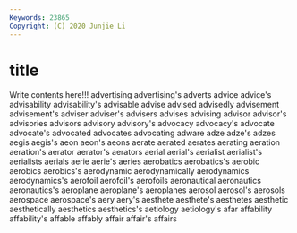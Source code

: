 ```yaml
---
Keywords: 23865
Copyright: (C) 2020 Junjie Li
---
```


# title

Write contents here!!!
advertising 
advertising's 
adverts 
advice 
advice's
advisability 
advisability's 
advisable 
advise 
advised 
advisedly 
advisement 
advisement's 
adviser 
adviser's
advisers 
advises 
advising 
advisor 
advisor's 
advisories 
advisors 
advisory 
advisory's 
advocacy
advocacy's 
advocate 
advocate's 
advocated 
advocates 
advocating 
adware 
adze 
adze's 
adzes
aegis 
aegis's 
aeon 
aeon's 
aeons 
aerate 
aerated 
aerates 
aerating 
aeration
aeration's 
aerator 
aerator's 
aerators 
aerial 
aerial's 
aerialist 
aerialist's 
aerialists 
aerials
aerie 
aerie's 
aeries 
aerobatics 
aerobatics's 
aerobic 
aerobics 
aerobics's 
aerodynamic 
aerodynamically
aerodynamics 
aerodynamics's 
aerofoil 
aerofoil's 
aerofoils 
aeronautical 
aeronautics 
aeronautics's 
aeroplane 
aeroplane's
aeroplanes 
aerosol 
aerosol's 
aerosols 
aerospace 
aerospace's 
aery 
aery's 
aesthete 
aesthete's
aesthetes 
aesthetic 
aesthetically 
aesthetics 
aesthetics's 
aetiology 
aetiology's 
afar 
affability 
affability's
affable 
affably 
affair 
affair's 
affairs 
